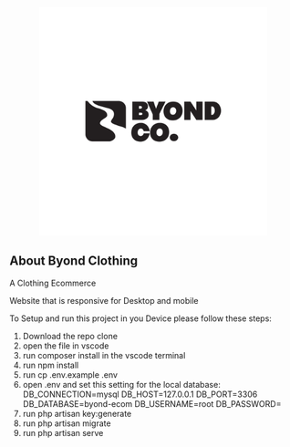 <p align="center"><a href="public\img\logo\ByondLogoFinal-02.jpg" target="_blank"><img src="public\img\logo\ByondLogoFinal-02.jpg" width="400" alt="Byond Co. Logo"></a></p>

## About Byond Clothing

A Clothing Ecommerce


Website that is responsive for Desktop and mobile

To Setup and run this project in you Device please follow these steps:
1. Download the repo clone
2. open the file in vscode
3. run composer install in the vscode terminal
4. run npm install
5. run cp .env.example .env
6. open .env and set this setting for the local database:
    DB_CONNECTION=mysql
    DB_HOST=127.0.0.1
    DB_PORT=3306
    DB_DATABASE=byond-ecom
    DB_USERNAME=root
    DB_PASSWORD=
7. run php artisan key:generate
8. run php artisan migrate
9. run php artisan serve
